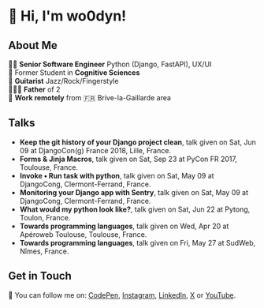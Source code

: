 # :wave: Hi, I'm wo0dyn!

## About Me

👨‍💻 **Senior Software Engineer** Python (Django, FastAPI), UX/UI<br>
🧠 Former Student in **Cognitive Sciences**<br>
🎸 **Guitarist** Jazz/Rock/Fingerstyle<br>
👨‍👧‍👦 **Father** of 2<br>
📍 **Work remotely** from 🇫🇷 Brive-la-Gaillarde area

## Talks

* **Keep the git history of your Django project clean**, talk given on Sat, Jun 09 at DjangoCon(g) France 2018, Lille, France.
* **Forms & Jinja Macros**, talk given on Sat, Sep 23 at PyCon FR 2017, Toulouse, France.
* **Invoke • Run task with python**, talk given on Sat, May 09 at DjangoCong, Clermont-Ferrand, France.
* **Monitoring your Django app with Sentry**, talk given on Sat, May 09 at DjangoCong, Clermont-Ferrand, France.
* **What would my python look like?**, talk given on Sat, Jun 22 at Pytong, Toulon, France.
* **Towards programming languages**, talk given on Wed, Apr 20 at Apéroweb Toulouse, Toulouse, France.
* **Towards programming languages**, talk given on Fri, May 27 at SudWeb, Nîmes, France.



## Get in Touch

🔖 You can follow me on:
  [CodePen](https://codepen.io/wo0dyn),
  [Instagram](https://www.instagram.com/wo0dyn/),
  [LinkedIn](https://www.linkedin.com/in/wo0dyn/),
  [X](https://x.com/wo0dyn) or
  [YouTube](https://www.youtube.com/@wo0dyn).
